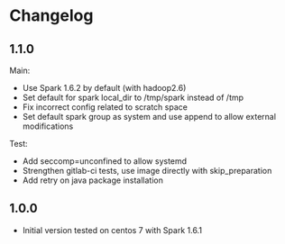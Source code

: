 Changelog
=========

1.1.0
-----

Main:

- Use Spark 1.6.2 by default (with hadoop2.6)
- Set default for spark local\_dir to /tmp/spark instead of /tmp
- Fix incorrect config related to scratch space
- Set default spark group as system and use append to allow external
  modifications

Test:

- Add seccomp=unconfined to allow systemd
- Strengthen gitlab-ci tests, use image directly with skip\_preparation
- Add retry on java package installation

1.0.0
-----

- Initial version tested on centos 7 with Spark 1.6.1
